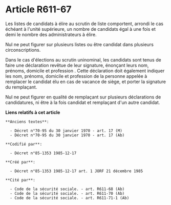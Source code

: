 # Article R611-67

Les listes de candidats à élire au scrutin de liste comportent, arrondi le cas échéant à l'unité supérieure, un nombre de
candidats égal à une fois et demi le nombre des administrateurs à élire. 

Nul ne peut figurer sur plusieurs listes ou être candidat dans plusieurs circonscriptions. 

Dans le cas d'élections au scrutin uninominal, les candidats sont tenus de faire une déclaration revêtue de leur signature,
énonçant leurs nom, prénoms, domicile et profession    . Cette déclaration doit également indiquer les nom, prénoms, domicile
et profession de la personne appelée à remplacer le candidat élu en cas de vacance de siège, et porter la signature du
remplaçant. 

Nul ne peut figurer en qualité de remplaçant sur plusieurs déclarations de candidatures, ni être à la fois candidat et
remplaçant d'un autre candidat.

**Liens relatifs à cet article**

	**Anciens textes**:

	  - Décret n°70-95 du 30 janvier 1970 - art. 17 (M)
	  - Décret n°70-95 du 30 janvier 1970 - art. 17 (Ab)

	**Codifié par**:

	  - Décret n°85-1353 1985-12-17

	**Créé par**:

	  - Décret n°85-1353 1985-12-17 art. 1 JORF 21 décembre 1985

	**Cité par**:

	  - Code de la sécurité sociale. - art. R611-68 (Ab)
	  - Code de la sécurité sociale. - art. R611-70 (Ab)
	  - Code de la sécurité sociale. - art. R611-71-1 (Ab)

